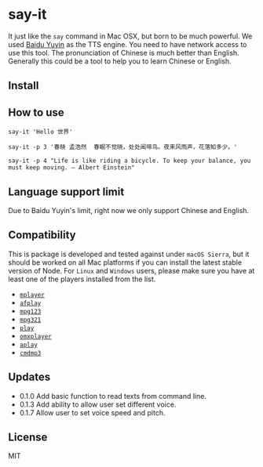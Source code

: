# say-it

It just like the `say` command in Mac OSX, but born to be much powerful. We used [Baidu Yuyin](http://yuyin.baidu.com/) as the TTS engine. You need to have network access to use this tool. The pronunciation of Chinese is much better than English. Generally this could be a tool to help you to learn Chinese or English.

## Install



## How to use

  `say-it 'Hello 世界'`

  `say-it -p 3 '春晓 孟浩然  春眠不觉晓，处处闻啼鸟。夜来风雨声，花落知多少。'`

  `say-it -p 4 "Life is like riding a bicycle. To keep your balance, you must keep moving. ― Albert Einstein"`


## Language support limit
  Due to Baidu Yuyin's limit, right now we only support Chinese and English.

## Compatibility

  This is package is developed and tested against under `macOS Sierra`, but it should be worked on all Mac platforms if you can install the latest stable version of Node. For `Linux` and `Windows` users, please make sure you have at least one of the players installed from the list.

  * [`mplayer`](https://www.mplayerhq.hu/)
  * [`afplay`](https://developer.apple.com/library/mac/documentation/Darwin/Reference/ManPages/man1/afplay.1.html)
  * [`mpg123`](http://www.mpg123.de/)
  * [`mpg321`](http://mpg321.sourceforge.net/)
  * [`play`](http://sox.sourceforge.net/)
  * [`omxplayer`](https://github.com/popcornmix/omxplayer)
  * [`aplay`](https://linux.die.net/man/1/aplay)
  * [`cmdmp3`](https://github.com/jimlawless/cmdmp3)


## Updates

  * 0.1.0 Add basic function to read texts from command line.
  * 0.1.3 Add ability to allow user set different voice.
  * 0.1.7 Allow user to set voice speed and pitch.
## License

  MIT


